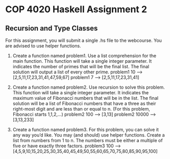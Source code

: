 # COP 4020 Haskell Assignment 2

## Recursion and Type Classes

For this assignment, you will submit a single .hs file to the webcourse. You are advised to use helper functions.


1. Create a function named problem1. Use a list comprehension for the main function. This function will take a single integer parameter. It indicates the number of primes that will be the final list. The final solution will output a list of every other prime.
problem1 10 --> [2,5,11,17,23,31,41,47,59,67]
problem1 7 --> [2,5,11,17,23,31,41]

2. Create a function named problem2. Use recursion to solve this problem. This function will take a single integer parameter. It indicates the maximum value of Fibonacci numbers that will be in the list. The final solution will be a list of Fibonacci numbers that have a three as their right-most digit and are less than or equal to n. (For this problem, Fibonacci starts 1,1,2,…)
problem2 100 --> [3,13]
problem2 10000 --> [3,13,233]

3. Create a function named problem3. For this problem, you can solve it any way you’d like. You may (and should) use helper functions. Create a list from numbers from 1 to n. The numbers must be either a multiple of five or have exactly three factors.
problem3 100 --> [4,5,9,10,15,20,25,30,35,40,45,49,50,55,60,65,70,75,80,85,90,95,100]